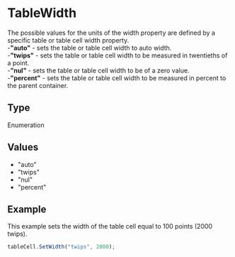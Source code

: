# TableWidth

The possible values for the units of the width property are defined by a specific table or table cell width property.\
-**"auto"** - sets the table or table cell width to auto width.\
-**"twips"** - sets the table or table cell width to be measured in twentieths of a point.\
-**"nul"** - sets the table or table cell width to be of a zero value.\
-**"percent"** - sets the table or table cell width to be measured in percent to the parent container.

## Type

Enumeration

## Values

- "auto"
- "twips"
- "nul"
- "percent"


## Example

This example sets the width of the table cell equal to 100 points (2000 twips).

```javascript editor-xlsx
tableCell.SetWidth("twips", 2000);
```
